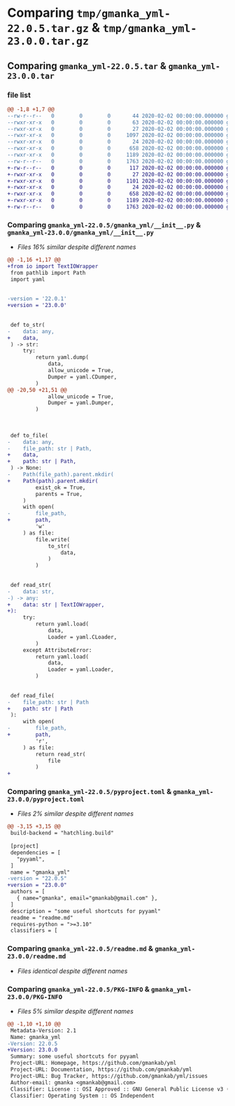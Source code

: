 # Comparing `tmp/gmanka_yml-22.0.5.tar.gz` & `tmp/gmanka_yml-23.0.0.tar.gz`

## Comparing `gmanka_yml-22.0.5.tar` & `gmanka_yml-23.0.0.tar`

### file list

```diff
@@ -1,8 +1,7 @@
--rw-r--r--   0        0        0       44 2020-02-02 00:00:00.000000 gmanka_yml-22.0.5/changelog.md
--rwxr-xr-x   0        0        0       63 2020-02-02 00:00:00.000000 gmanka_yml-22.0.5/file.yml
--rwxr-xr-x   0        0        0       27 2020-02-02 00:00:00.000000 gmanka_yml-22.0.5/start.sh
--rwxr-xr-x   0        0        0     1097 2020-02-02 00:00:00.000000 gmanka_yml-22.0.5/gmanka_yml/__init__.py
--rwxr-xr-x   0        0        0       24 2020-02-02 00:00:00.000000 gmanka_yml-22.0.5/.gitignore
--rwxr-xr-x   0        0        0      658 2020-02-02 00:00:00.000000 gmanka_yml-22.0.5/pyproject.toml
--rwxr-xr-x   0        0        0     1189 2020-02-02 00:00:00.000000 gmanka_yml-22.0.5/readme.md
--rw-r--r--   0        0        0     1763 2020-02-02 00:00:00.000000 gmanka_yml-22.0.5/PKG-INFO
+-rw-r--r--   0        0        0      117 2020-02-02 00:00:00.000000 gmanka_yml-23.0.0/changelog.md
+-rwxr-xr-x   0        0        0       27 2020-02-02 00:00:00.000000 gmanka_yml-23.0.0/start.sh
+-rwxr-xr-x   0        0        0     1101 2020-02-02 00:00:00.000000 gmanka_yml-23.0.0/gmanka_yml/__init__.py
+-rwxr-xr-x   0        0        0       24 2020-02-02 00:00:00.000000 gmanka_yml-23.0.0/.gitignore
+-rwxr-xr-x   0        0        0      658 2020-02-02 00:00:00.000000 gmanka_yml-23.0.0/pyproject.toml
+-rwxr-xr-x   0        0        0     1189 2020-02-02 00:00:00.000000 gmanka_yml-23.0.0/readme.md
+-rw-r--r--   0        0        0     1763 2020-02-02 00:00:00.000000 gmanka_yml-23.0.0/PKG-INFO
```

### Comparing `gmanka_yml-22.0.5/gmanka_yml/__init__.py` & `gmanka_yml-23.0.0/gmanka_yml/__init__.py`

 * *Files 16% similar despite different names*

```diff
@@ -1,16 +1,17 @@
+from io import TextIOWrapper
 from pathlib import Path
 import yaml
 
 
-version = '22.0.1'
+version = '23.0.0'
 
 
 def to_str(
-    data: any,
+    data,
 ) -> str:
     try:
         return yaml.dump(
             data,
             allow_unicode = True,
             Dumper = yaml.CDumper,
         )
@@ -20,50 +21,51 @@
             allow_unicode = True,
             Dumper = yaml.Dumper,
         )
 
 
 
 def to_file(
-    data: any,
-    file_path: str | Path,
+    data,
+    path: str | Path,
 ) -> None:
-    Path(file_path).parent.mkdir(
+    Path(path).parent.mkdir(
         exist_ok = True,
         parents = True,
     )
     with open(
-        file_path,
+        path,
         'w'
     ) as file:
         file.write(
             to_str(
                 data,
             )
         )
 
 
 def read_str(
-    data: str,
-) -> any:
+    data: str | TextIOWrapper,
+):
     try:
         return yaml.load(
             data,
             Loader = yaml.CLoader,
         )
     except AttributeError:
         return yaml.load(
             data,
             Loader = yaml.Loader,
         )
 
 
 def read_file(
-    file_path: str | Path
+    path: str | Path
 ):
     with open(
-        file_path,
+        path,
         'r',
     ) as file:
         return read_str(
             file
         )
+
```

### Comparing `gmanka_yml-22.0.5/pyproject.toml` & `gmanka_yml-23.0.0/pyproject.toml`

 * *Files 2% similar despite different names*

```diff
@@ -3,15 +3,15 @@
 build-backend = "hatchling.build"
 
 [project]
 dependencies = [
   "pyyaml",
 ]
 name = "gmanka_yml"
-version = "22.0.5"
+version = "23.0.0"
 authors = [
   { name="gmanka", email="gmankab@gmail.com" },
 ]
 description = "some useful shortcuts for pyyaml"
 readme = "readme.md"
 requires-python = ">=3.10"
 classifiers = [
```

### Comparing `gmanka_yml-22.0.5/readme.md` & `gmanka_yml-23.0.0/readme.md`

 * *Files identical despite different names*

### Comparing `gmanka_yml-22.0.5/PKG-INFO` & `gmanka_yml-23.0.0/PKG-INFO`

 * *Files 5% similar despite different names*

```diff
@@ -1,10 +1,10 @@
 Metadata-Version: 2.1
 Name: gmanka_yml
-Version: 22.0.5
+Version: 23.0.0
 Summary: some useful shortcuts for pyyaml
 Project-URL: Homepage, https://github.com/gmankab/yml
 Project-URL: Documentation, https://github.com/gmankab/yml
 Project-URL: Bug Tracker, https://github.com/gmankab/yml/issues
 Author-email: gmanka <gmankab@gmail.com>
 Classifier: License :: OSI Approved :: GNU General Public License v3 (GPLv3)
 Classifier: Operating System :: OS Independent
```

